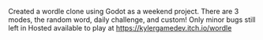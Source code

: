 Created a wordle clone using Godot as a weekend project. There are 3 modes, the random word, daily challenge, and custom! Only minor bugs still left in
Hosted available to play at https://kylergamedev.itch.io/wordle
